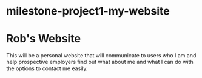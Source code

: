 # milestone-project1-my-website

# Rob's Website

This will be a personal website that will communicate to users who I am and help prospective employers find out what about me and what I can do with the options to contact me easily.